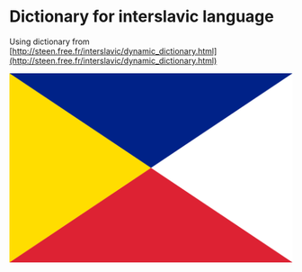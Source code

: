 # Dictionary for interslavic language

Using dictionary from [http://steen.free.fr/interslavic/dynamic_dictionary.html](http://steen.free.fr/interslavic/dynamic_dictionary.html)  

![logo](logo.png)

